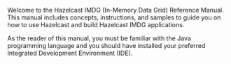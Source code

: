 Welcome to the Hazelcast IMDG (In-Memory Data Grid) Reference Manual. This manual includes concepts, instructions, and samples to guide you on how to use Hazelcast and build Hazelcast IMDG applications.

As the reader of this manual, you must be familiar with the Java programming language and you should have installed your preferred Integrated Development Environment (IDE).

